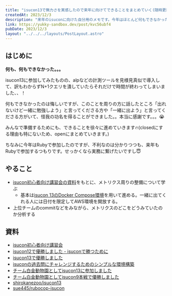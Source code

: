 ```yaml
---
title: "isucon13で無力さを実感したので来年に向けてできることをまとめていく(随時更新)"
createdAt: 2023/12/3
description: "来年のisuconに向けた自分用のメモです。今年はほとんど何もできなかったけど次こそは、、！"
link: https://yukky-sandbox.dev/post/kvc56ubf4
pubDate: 2023/12/3
layout: "../../../layouts/PostLayout.astro"
---
```


## はじめに

**何も、何もできなかった。。。**

isucon13に参加してみたものの、alpなどの計測ツールを見様見真似で導入して、訳もわからずN+1クエリを潰していたらそれだけで時間が終わってしまいました、、！

何もできなかったのは悔しいですが、このことを周りの方に話したところ「出れないけど一緒に勉強しよう」と言ってくださる方や「一緒に出よう」と言ってくださる方がいて、怪我の功名を得ることができました。。本当に感謝です。。。😭

みんなで準備するためにも、できることを徐々に進めていきます🔥(closedにする理由も特にないため、openにまとめていきます。)

ちなみに今年はRubyで参加したのですが、不利なのは分かりつつも、来年もRubyで参加するつもりです。せっかくなら実務に繋げたいですし😇

## やること

- [isucon初心者向け講習会の資料](https://isucon-workshop.trap.show/)をもとに、メトリクス周りの整備について学ぶ
  - 基本は[isucon 13のDocker Compose環境](https://github.com/isucon/isucon13#docker-compose-%E3%81%A7%E3%81%AE%E6%A7%8B%E7%AF%89%E6%96%B9%E6%B3%95)を用いて進める。一緒に出てくれる人には日付を限定してAWS環境を開放する。
- 上位チームのcommitなどをみながら、メトリクスのどこをどうみていたのか分析する

## 資料

- [isucon初心者向け講習会](https://isucon-workshop.trap.show/)
- [isucon12で優勝しました - isuconで勝つために](https://zenn.dev/tohutohu/articles/8c34d1187e1b21#isucon%E3%81%A7%E5%8B%9D%E3%81%A4%E3%81%9F%E3%82%81%E3%81%AB)
- [isucon13で優勝しました](https://zenn.dev/tohutohu/articles/923bdf5dcd73af)
- [isuconの過去問にチャレンジするためのシンプルな環境構築](https://isucon.net/archives/54946542.html)
- [チーム白金動物園としてisucon13に参加しました](https://blog.mirakui.com/entry/2023/11/27/152107)
- [チーム白金動物園としてisucon9本戦で優勝しました](https://blog.mirakui.com/entry/2019/10/14/011554)
- [shirokanezoo/isucon13](https://github.com/shirokanezoo/isucon13)
- [sue445/rubocop-isucon](https://github.com/sue445/rubocop-isucon)
